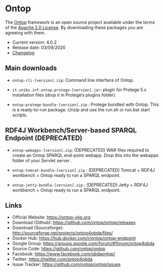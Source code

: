 # Ontop  

The [Ontop](http://ontop-vkg.org) framework is an open source project available under the terms of the 
[Apache 2.0 License](http://www.apache.org/licenses/LICENSE-2.0.txt). 
By downloading these packages you are agreeing with them.

* Current version: 4.0.2
* Release date: 03/09/2020
* [Changelog](https://ontop-vkg.org/guide/releases.html)


## Main downloads

- `ontop-cli-[version].zip`: Command line interface of Ontop.

- `it.unibz.inf.ontop.protege-[version].jar`: plugin for Protege 5.x installation files (drop it in Protege’s plugins folder).

- `ontop-protege-bundle-[version].zip` : Protege bundled with Ontop. This is a ready-to-run package. Unzip and use the run.sh or run.bat start scripts.


## RDF4J Workbench/Server-based SPARQL Endpoint (DEPRECATED)

- `ontop-webapps-[version].zip`: (DEPRECATED) WAR files required to create an Ontop SPARQL end-point webapp. Drop this into the webapps folder of your Servlet server .

- `ontop-tomcat-bundle-[version].zip` : (DEPRECATED) Tomcat + RDF4J workbench + Ontop ready to run a SPARQL endpoint.

- `ontop-jetty-bundle-[version].zip` : (DEPRECATED) Jetty + RDF4J workbench + Ontop ready to run a SPARQL endpoint.

## Links

- Official Website: https://ontop-vkg.org
- Download (Github): https://github.com/ontop/ontop/releases
- Download (Sourceforge): http://sourceforge.net/projects/ontop4obda/files/
- Docker Hub: https://hub.docker.com/r/ontop/ontop-endpoint
- Google Group: https://groups.google.com/forum/#!forum/ontop4obda
- Source Code: https://github.com/ontop/ontop
- Facebook: https://www.facebook.com/obdaontop/
- Twitter: https://twitter.com/ontop4obda
- Issue Tracker: https://github.com/ontop/ontop/issues
